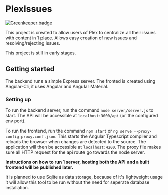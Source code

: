# PlexIssues

[![Greenkeeper badge](https://badges.greenkeeper.io/Tommatheussen/PlexIssues.svg)](https://greenkeeper.io/)

This project is created to allow users of Plex to centralize all their issues with content in 1 place.
Allows easy creation of new issues and resolving/rejecting issues.

This project is still in early stages.

## Getting started

The backend runs a simple Express server.
The fronted is created using Angular-Cli, it uses Angular and Angular Material.

### Setting up
To run the backend server, run the command `node server/server.js` to start. The API will be accessible at `localhost:3000/api` (or the configured env port).

To run the frontend, run the command `npm start` or `ng serve --proxy-config proxy.conf.json`. This starts the Angular Typescript compiler and reloads the browser when changes are detected to the source. The application will then be accessible at `localhost:4200`. The proxy file makes sure all HTTP request for the api route go towards the node server.

**Instructions on how to run 1 server, hosting both the API and a built frontend will be published later.**

It is planned to use Sqlite as data storage, because of it's lightweight usage it will allow this tool to be run without the need for seperate database installation.
